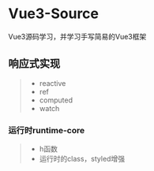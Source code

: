 # Vue3-Source
Vue3源码学习，并学习手写简易的Vue3框架

## 响应式实现

> * reactive
> * ref
> * computed
> * watch



### 运行时runtime-core

> * h函数
> * 运行时的class，styled增强



### 



